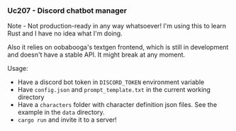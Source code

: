
### Uc207 - Discord chatbot manager

Note - Not production-ready in any way whatsoever! I'm using this to learn Rust and I have no idea what I'm doing.

Also it relies on oobabooga's textgen frontend, which is still in development and doesn't have a stable API. It might break at any moment.

Usage:
- Have a discord bot token in `DISCORD_TOKEN` environment variable
- Have `config.json` and `prompt_template.txt` in the current working directory
- Have a `characters` folder with character definition json files. See the example in the `data` directory.
- `cargo run` and invite it to a server!